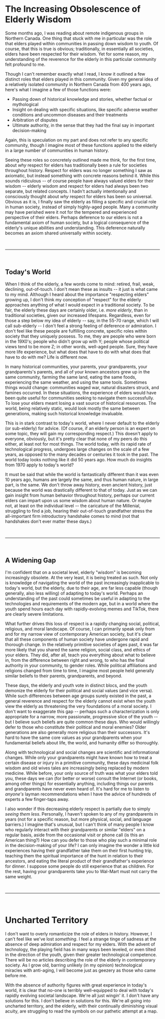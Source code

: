 # The Increasing Obsolescence of Elderly Wisdom 

Some months ago, I was reading about remote indigenous groups in Northern Canada. One thing that stuck with me in particular was the role that elders played within communities in passing down wisdom to youth. Of course, that this is true is obvious; traditionally, in essentially all societies, elders have been respected for their wisdom. Yet for some reason, my understanding of the reverence for the elderly in this particular community felt profound to me. 

Though I can't remember exactly what I read, I know it outlined a few distinct roles that elders played in this community. Given my general idea of a relatively isolated community in Northern Canada from 400 years ago, here's what I imagine a few of those functions were:

- Passing down of historical knowledge and stories, whether factual or mythological
- Insight on dealing with specific situations, like specific adverse weather conditions and uncommon diseases and their treatments
- Arbitration of disputes
- Ultimate authority, in the sense that they had the final say in important decision-making

Again, this is speculation on my part and does not refer to any specific community, though I imagine most of these functions applied to the elderly in a large number of communities in human history. 

Seeing these roles so concretely outlined made me think, for the first time, about *why* respect for elders has traditionally been a rule for societies throughout history. Respect for elders was no longer something I saw as axiomatic, but instead something with concrete reasons behind it. While this sounds ridiculous -- of course people have always valued elders for their wisdom -- elderly wisdom and respect for elders had always been two separate, but related concepts. I hadn't actually intentionally and consciously thought about *why* respect for elders has been so universal. Obvious as it is, I finally saw the elderly as filling a specific and crucial role in human society, instead of simply highly-aged people. Many a community may have perished were it not for the tempered and experienced perspective of their elders. Perhaps deference to our elders is not a fundamental axiom of human society, but a logical consequence of the elderly's unique abilities and understanding. This deference naturally becomes an axiom shared universally within society. 

&nbsp; 

---
&nbsp; 

## Today's World

When I think of the elderly, a few words come to mind: retired, frail, weak, declining, out-of-touch. I don't mean these as insults -- it just is what came to my mind. Although I heard about the importance "respecting elders" growing up, I don't think my conception of "respect" for the elderly approaches anything of what I would expect in a traditional society. To be fair, the elderly these days are certainly older, i.e. *more elderly*, than in traditional societies, given our increased lifespans. Regardless, even for those a step below my idea of elderly -- say, in the 55-70 range, which I will call sub-elderly -- I don't feel a strong feeling of deference or admiration. I don't feel like these people are fulfilling concrete, specific roles within society that they uniquely possess. To me, they are people who were born in the 19X0's; people who didn't grow up with Y; people whose political views tend to be more Z; in other words, well-aged people. Sure, they have more life experience, but what does that have to do with what does that have to do with me? Life is different now.

In many historical communities, your parents, your grandparents, your grandparents's parents, and all of your known ancestors grew up in the same community, farming the same land, eating the same foods, experiencing the same weather, and using the same tools. Sometimes things would change: communities waged war, natural disasters struck, and famines occurred. In these situations, the experience of elders would have been quite useful for communities seeking to navigate them successfully. To lose your elders meant losing a vast source of historical resources. The world, being relatively static, would look mostly the same between generations, making such historical knowledge invaluable.

This is in stark contrast to today's world, where I never default to the elderly (or sub-elderly) for advice. (Of course, if an elderly person is an expert on some topic, they will gain my corresponding respect.) This doesn't apply to everyone, obviously, but it's pretty clear that none of my peers do this either, at least not for most things. The world today, with its rapid rate of technological progress, undergoes large changes on the scale of a few years, as opposed to the many decades or centuries it took in the past. The world today looks nothing like it did 50 years ago. How much do insights from 1970 apply to today's world?

It must be said that while the world is fantastically different than it was even 10 years ago, humans are largely the same, and thus human nature, in large part, is the same. We don't throw away history, even ancient history, just because the world was drastically different to that of today. Just as we can gain insight from human behavior throughout history, perhaps our current elders can impart upon us some wisdom about human nature. Or maybe not, at least on the individual level -- the caricature of the Millenial, struggling to find a job, hearing their out-of-touch grandfather stress the all-important firm introductory handshake comes to mind (not that handshakes don't ever matter these days.)

&nbsp; 

---
&nbsp; 

## A Widening Gap

I'm confident that on a societal level, elderly "wisdom" is becoming increasingly obsolete. At the very least, it is being treated as such. Not only is knowledge of navigating the world of the past increasingly inapplicable to today's world, but the elderly, due to their age, are far less capable (though generally, also less willing) of adapting to today's world. Perhaps an understanding of the past could sometimes be useful in adapting to the technologies and requirements of the modern age, but in a world where the youth spend hours each day with rapidly-evolving memes and TikTok, there are clearly severe limitations. 

What further drives this loss of respect is a rapidly changing social, political, religious, and moral landscape. Of course, I can primarily speak only from and for my narrow view of contemporary American society, but it's clear that all these components of human society have undergone rapid and thorough change. In the relatively primitive societies of ages past, it was far more likely that you shared the same religion, social class, and ethics of your elders. They did, after all, teach you everything about what to believe in, from the difference between right and wrong, to who has the final authority in your community, to gender roles. While political affiliations and religions changed from time to time, I imagine most people held generally similar beliefs to their parents, grandparents, and beyond. 

These days, the elderly and youth vote in distinct blocs, and the youth demonize the elderly for their political and social values (and vice versa). While such differences between age groups surely existed in the past, a general reverence and respect for the elderly cannot exist when the youth view the elderly as threatening the very foundations of a moral society. I don't want to exaggerate this gap -- perhaps such a characterization is only appropriate for a narrow, more passionate, progressive slice of the youth -- but I believe such beliefs are quite common these days. Who would willingly defer to those who constitute their political and moral enemies? Older generations are also generally more religious than their successors. It's hard to have the same core values as your grandparents when your fundamental beliefs about life, the world, and humanity differ so thoroughly. 

Along with technological and social changes are scientific and informational changes. While only your grandparents might have known how to treat a certain disease or injury in a primitive community, these days medicinal folk wisdom and old wives tales are increasingly being replaced by modern medicine. While before, your only source of truth was what your elders told you, these days we can (for better or worse) consult the Internet (or books, among other things) for essentially anything, including things our parents and grandparents have never even heard of. It's hard for me to listen to *anyone's* layman recommendations when I have the advice of hundreds of experts a few finger-taps away.

I also wonder if this decreasing elderly respect is partially due to simply *seeing them less*. Personally, I haven't spoken to any of my grandparents in years (not for a specific reason, but more physical, social, and language barriers.) I imagine that's unusual, but I can't think of many people I know who regularly interact with their grandparents or similar "elders" on a regular basis, aside from the occasional visit or phone call (is this an American thing?) How can you defer to those who play such a minimal role in the decision-making of your life? I can only imagine the wonder a little kid experiences having their grandfather take them on their first hunting trip, teaching them the spiritual importance of the hunt in relation to their ancestors, and eating the literal product of their grandfather's experience for dinner. I suppose some people do still experience that as children. For the rest, having your grandparents take you to Wal-Mart must not carry the same weight.

&nbsp; 

---
&nbsp; 

# Uncharted Territory

I don't want to overly romanticize the role of elders in history. However, I can't feel like we've lost *something*. I feel a strange tinge of sadness at the absence of deep admiration and respect for my elders. With the advent of technology, the playing field has in many ways been leveled, or even tilted in the direction of the youth, given their greater technological competence. There will be no articles describing the role of the elderly in contemporary society. As I grow old, barring unlikely (in my opinion) technological miracles with anti-aging, I will become just as geezery as those who came before me. 

With the absence of authority figures with great experience in today's world, it is clear that no-one is terribly well-equipped to deal with today's rapidly evolving societal landscape. We're all just wingin' it. I don't have any solutions for this. I don't believe in solutions for this. We're all going into uncharted territory, and the elderly, with their continually diminishing visual acuity, are struggling to read the symbols on our pathetic attempt at a map.
